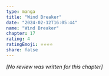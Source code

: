 ```yaml
---
type: manga
title: "Wind Breaker"
date: "2024-02-12T16:05:44"
name: "Wind Breaker"
chapter: 17
rating: 4
ratingEmoji: ⭐️⭐️⭐️⭐️
share: false
---
```


_[No review was written for this chapter]_
